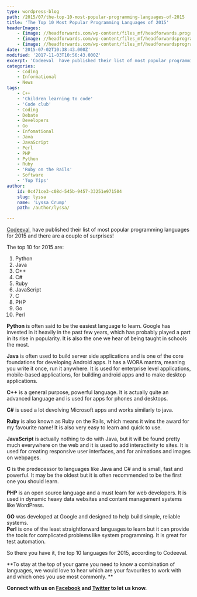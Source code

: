 ```yaml
---
type: wordpress-blog
path: /2015/07/the-top-10-most-popular-programming-languages-of-2015
title: 'The Top 10 Most Popular Programming Languages of 2015'
headerImages:
    - {image: //headforwards.com/wp-content/files_mf/headforwards.programminglanguagessoftwaredevelopment41.jpg, text: 'Programming Languages '}
    - {image: //headforwards.com/wp-content/files_mf/headforwardsprogrammingcodingmacbook.jpg, text: ""}
    - {image: //headforwards.com/wp-content/files_mf/headforwardsprograming.jpg, text: ""}
date: '2015-07-02T10:38:43.000Z'
modified: '2017-11-03T10:56:43.000Z'
excerpt: 'Codeeval  have published their list of most popular programming languages for 2015 and there are a couple of surprises! The top 10 for 2015 are: Python Java C++ C# Ruby JavaScript C PHP Go Perl     Python is often said to be the easiest language to learn. Google has invested in it heavily in the …'
categories:
    - Coding
    - Informational
    - News
tags:
    - C++
    - 'Children learning to code'
    - 'Code club'
    - Coding
    - Debate
    - Developers
    - Go
    - Infomational
    - Java
    - JavaScript
    - Perl
    - PHP
    - Python
    - Ruby
    - 'Ruby on the Rails'
    - Software
    - 'Top Tips'
author:
    id: 0c471ce3-c08d-545b-9457-33251e971504
    slug: lyssa
    name: 'Lyssa Crump'
    path: /author/lyssa/

---
```

[Codeeval ](http://blog.codeeval.com/) have published their list of most popular programming languages for 2015 and there are a couple of surprises!

The top 10 for 2015 are:

1.  Python
2.  Java
3.  C++
4.  C#
5.  Ruby
6.  JavaScript
7.  C
8.  PHP
9.  Go
10.  Perl

**Python** is often said to be the easiest language to learn. Google has invested in it heavily in the past few years, which has probably played a part in its rise in popularity. It is also the one we hear of being taught in schools the most.

**Java** is often used to build server side applications and is one of the core foundations for developing Android apps. It has a WORA mantra, meaning you write it once, run it anywhere. It is used for enterprise level applications, mobile-based applications, for building android apps and to make desktop applications.

**C++** is a general purpose, powerful language. It is actually quite an advanced language and is used for apps for phones and desktops.

**C#** is used a lot devolving Microsoft apps and works similarly to java.

**Ruby** is also known as Ruby on the Rails, which means it wins the award for my favourite name! It is also very easy to learn and quick to use.

**JavaScript** is actually nothing to do with Java, but it will be found pretty much everywhere on the web and it is used to add interactivity to sites. It is used for creating responsive user interfaces, and for animations and images on webpages.

**C** is the predecessor to languages like Java and C# and is small, fast and powerful. It may be the oldest but it is often recommended to be the first one you should learn.

**PHP** is an open source language and a must learn for web developers. It is used in dynamic heavy data websites and content management systems like WordPress.

**GO** was developed at Google and designed to help build simple, reliable systems.  
**Perl** is one of the least straightforward languages to learn but it can provide the tools for complicated problems like system programming. It is great for test automation.

So there you have it, the top 10 languages for 2015, according to Codeeval.

**To stay at the top of your game you need to know a combination of languages, we would love to hear which are your favourites to work with and which ones you use most commonly. **

**Connect with us on [Facebook](https://www.facebook.com/headforwards) and [Twitter](https://twitter.com/headforwards) to let us know.**
